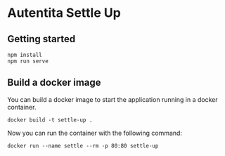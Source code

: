 # Autentita Settle Up

## Getting started

```
npm install
npm run serve
```

## Build a docker image

You can build a docker image to start the application running in a docker container.

```
docker build -t settle-up .
```

Now you can run the container with the following command:

```
docker run --name settle --rm -p 80:80 settle-up
```
